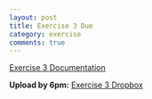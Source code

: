 ```yaml
---
layout: post
title: Exercise 3 Due
category: exercise
comments: true
---
```


[Exercise 3 Documentation](exercises/maya-texturing.html)

**Upload by 6pm:** [Exercise 3 Dropbox](https://psu.box.com/signup/collablink/d_6058204921/115199876a709b)
